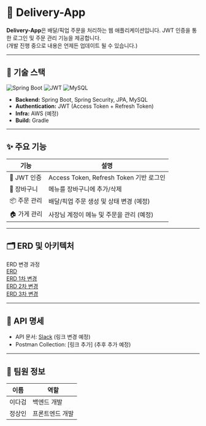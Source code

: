# 🚀 Delivery-App

**Delivery-App**은 배달/픽업 주문을 처리하는 웹 애플리케이션입니다. JWT 인증을 통한 로그인 및 주문 관리 기능을 제공합니다.\
(개발 진행 중으로 내용은 언제든 업데이트 될 수 있습니다.)

---

## 📌 기술 스택

![Spring Boot](https://img.shields.io/badge/Spring%20Boot-2.7.5-green?logo=spring)
![JWT](https://img.shields.io/badge/JWT-Authentication-orange)
![MySQL](https://img.shields.io/badge/MySQL-8.0-blue?logo=mysql)

- **Backend:** Spring Boot, Spring Security, JPA, MySQL  
- **Authentication:** JWT (Access Token + Refresh Token)  
- **Infra:** AWS (예정)  
- **Build:** Gradle  

---

## ✨ 주요 기능

| 기능 | 설명 |
|------|------|
| 🔐 JWT 인증 | Access Token, Refresh Token 기반 로그인 |
| 🛒 장바구니 | 메뉴를 장바구니에 추가/삭제 |
| 📦 주문 관리 | 배달/픽업 주문 생성 및 상태 변경 (예정) |
| 🏠 가게 관리 | 사장님 계정이 메뉴 및 주문을 관리 (예정)|

---

## 🗂 ERD 및 아키텍처

ERD 변경 과정\
[ERD](https://drive.google.com/file/d/1NwxAfwWm77QdKvtVt4K1UndHKuJ1FdgL/view?usp=sharing)\
[ERD 1차 변경](https://drive.google.com/file/d/1xJN1zos4hOb2IoZAH681U0JbehwFDfNI/view?usp=sharing)\
[ERD 2차 변경](https://drive.google.com/file/d/1uE4hROb0lU1AZjo-qNGRsaL5nsAWcUHs/view?usp=sharing)\
[ERD 3차 변경](https://drive.google.com/file/d/11MP8k2anu-_WZYavYzYC1PNzRgoMvrgH/view?usp=sharing)


---

## 📑 API 명세

- API 문서: [Slack](https://app.slack.com/client/T08ECSKPSFL?selected_team_id=T08ECSKPSFL) (링크 변경 예정)
- Postman Collection: [링크 추가] (추후 추가 예정)

---

## 👥 팀원 정보

| 이름 | 역할 |
|------|------|
| 이다검 | 백엔드 개발 |
| 정상인 | 프론트엔드 개발 |
